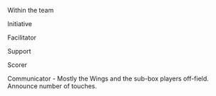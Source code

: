 Within the team

Initiative

Facilitator

Support

Scorer

Communicator - Mostly the Wings and the sub-box players off-field. Announce number of touches.